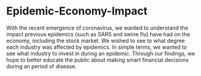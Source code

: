 # Epidemic-Economy-Impact

With the recent emergence of coronavirus, we wanted to understand the impact previous epidemics (such as SARS and swine flu) have had on the economy, including the stock market. We wished to see to what degree each industry was affected by epidemics. In simple terms, we wanted to see what industry to invest in during an epidemic. Through our findings, we hope to better educate the public about making smart financial decisions during an period of disease.
